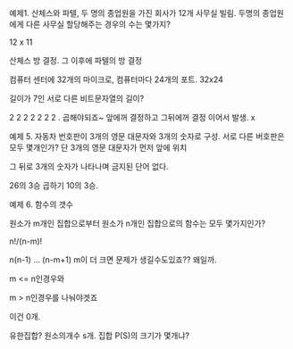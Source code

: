 예제1. 산체스와 파텔, 두 명의 종업원을 가진 회사가 12개 사무실 빌림. 두명의 종업원에게 다른 사무실 할당해주는 경우의 수는 몇가지?

12 x 11 

산체스 방 결정. 그 이후에 파텔의 방 결정


컴퓨터 센터에 32개의 마이크로, 컴퓨터마다 24개의 포트. 32x24

길이가 7인 서로 다른 비트문자열의 길이?

2 2 2 2 2 2 2 . 곱해야되죠~ 앞에꺼 결정하고 그뒤에꺼 결정 이어서 발생. x

예제 5. 자동차 번호판이 3개의 영문 대문자와 3개의 숫자로 구성. 서로 다른 버호판은 모두 몇개인가? 단 3개의 영문 대문자가 먼저 앞에 위치

그 뒤로 3개의 숫자가 나타나며 금지된 단어 없다.

26의 3승 곱하기 10의 3승. 

예제 6. 함수의 갯수

원소가 m개인 집합으로부터 원소가 n개인 집합으로의 함수는 모두 몇가지인가?

n!/(n-m)!

n(n-1) ... (n-m+1) m이 더 크면 문제가 생길수도있죠?? 왜일까. 


m <= n인경우와

m > n인경우를 나눠야겟죠 

이건 0개.


유한집합? 원소의개수 s개. 집합 P(S)의 크기가 몇개냐?
